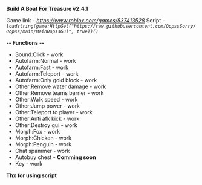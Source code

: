**Build A Boat For Treasure v2.4.1**

Game link - *https://www.roblox.com/games/537413528*
Script -  *`loadstring(game:HttpGet("https://raw.githubusercontent.com/OopssSorry/Oopss/main/MainOopssGui", true))()`*

**-- Functions --**
- Sound:Click - work
- Autofarm:Normal - work
- Autofarm:Fast - work
- Autofarm:Teleport - work
- Autofarm:Only gold block - work
- Other:Remove water damage - work
- Other:Remove teams barrier - work
- Other:Walk speed - work
- Other:Jump power - work
- Other:Teleport to player - work
- Other:Anti afk kick - work
- Other:Destroy gui - work
- Morph:Fox - work
- Morph:Chicken - work
- Morph:Penguin - work
- Chat spammer - work
- Autobuy chest - __Comming soon__
- Key - work

**Thx for using script**
